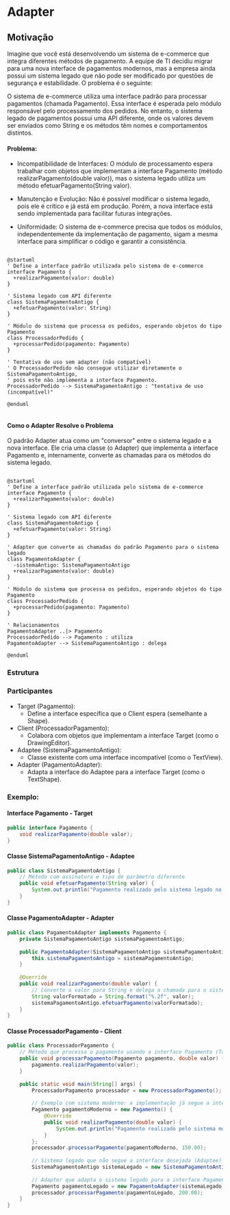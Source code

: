 # Adapter

## Motivação

Imagine que você está desenvolvendo um sistema de e-commerce que integra diferentes métodos de pagamento. A equipe de TI decidiu migrar para uma nova interface de pagamentos modernos, mas a empresa ainda possui um sistema legado que não pode ser modificado por questões de segurança e estabilidade. O problema é o seguinte:

O sistema de e-commerce utiliza uma interface padrão para processar pagamentos (chamada Pagamento). Essa interface é esperada pelo módulo responsável pelo processamento dos pedidos. No entanto, o sistema legado de pagamentos possui uma API diferente, onde os valores devem ser enviados como String e os métodos têm nomes e comportamentos distintos.

#### Problema:

- Incompatibilidade de Interfaces: O módulo de processamento espera trabalhar com objetos que implementam a interface Pagamento (método realizarPagamento(double valor)), mas o sistema legado utiliza um método efetuarPagamento(String valor).

- Manutenção e Evolução: Não é possível modificar o sistema legado, pois ele é crítico e já está em produção. Porém, a nova interface está sendo implementada para facilitar futuras integrações.

- Uniformidade: O sistema de e-commerce precisa que todos os módulos, independentemente da implementação de pagamento, sigam a mesma interface para simplificar o código e garantir a consistência.
  
```plantuml

@startuml
' Define a interface padrão utilizada pelo sistema de e-commerce
interface Pagamento {
  +realizarPagamento(valor: double)
}

' Sistema legado com API diferente
class SistemaPagamentoAntigo {
  +efetuarPagamento(valor: String)
}

' Módulo do sistema que processa os pedidos, esperando objetos do tipo Pagamento
class ProcessadorPedido {
  +processarPedido(pagamento: Pagamento)
}

' Tentativa de uso sem adapter (não compatível)
' O ProcessadorPedido não consegue utilizar diretamente o SistemaPagamentoAntigo,
' pois este não implementa a interface Pagamento.
ProcessadorPedido --> SistemaPagamentoAntigo : "tentativa de uso (incompatível)"

@enduml


```


#### Como o Adapter Resolve o Problema
O padrão Adapter atua como um "conversor" entre o sistema legado e a nova interface. Ele cria uma classe (o Adapter) que implementa a interface Pagamento e, internamente, converte as chamadas para os métodos do sistema legado.

```plantuml

@startuml
' Define a interface padrão utilizada pelo sistema de e-commerce
interface Pagamento {
  +realizarPagamento(valor: double)
}

' Sistema legado com API diferente
class SistemaPagamentoAntigo {
  +efetuarPagamento(valor: String)
}

' Adapter que converte as chamadas do padrão Pagamento para o sistema legado
class PagamentoAdapter {
  -sistemaAntigo: SistemaPagamentoAntigo
  +realizarPagamento(valor: double)
}

' Módulo do sistema que processa os pedidos, esperando objetos do tipo Pagamento
class ProcessadorPedido {
  +processarPedido(pagamento: Pagamento)
}

' Relacionamentos
PagamentoAdapter ..|> Pagamento
ProcessadorPedido --> Pagamento : utiliza
PagamentoAdapter --> SistemaPagamentoAntigo : delega

@enduml
```

### Estrutura 


### Participantes

- Target (Pagamento): 
  - Define a interface específica que o Client espera (semelhante a Shape).
- Client (ProcessadorPagamento): 
  - Colabora com objetos que implementam a interface Target (como o DrawingEditor).
- Adaptee (SistemaPagamentoAntigo): 
  - Classe existente com uma interface incompatível (como o TextView).
- Adapter (PagamentoAdapter): 
  - Adapta a interface do Adaptee para a interface Target (como o TextShape).


### Exemplo: 

####  Interface Pagamento - Target

```java
public interface Pagamento {
    void realizarPagamento(double valor);
}
```

#### Classe SistemaPagamentoAntigo - Adaptee
```java 
public class SistemaPagamentoAntigo {
    // Método com assinatura e tipo de parâmetro diferente
    public void efetuarPagamento(String valor) {
        System.out.println("Pagamento realizado pelo sistema legado no valor de: " + valor);
    }
}
```

####  Classe PagamentoAdapter - Adapter
```java
public class PagamentoAdapter implements Pagamento {
    private SistemaPagamentoAntigo sistemaPagamentoAntigo;
    
    public PagamentoAdapter(SistemaPagamentoAntigo sistemaPagamentoAntigo) {
        this.sistemaPagamentoAntigo = sistemaPagamentoAntigo;
    }
    
    @Override
    public void realizarPagamento(double valor) {
        // Converte o valor para String e delega a chamada para o sistema legado
        String valorFormatado = String.format("%.2f", valor);
        sistemaPagamentoAntigo.efetuarPagamento(valorFormatado);
    }
}
```

#### Classe ProcessadorPagamento - Client 

```java
public class ProcessadorPagamento {
    // Método que processa o pagamento usando a interface Pagamento (Target)
    public void processarPagamento(Pagamento pagamento, double valor) {
        pagamento.realizarPagamento(valor);
    }
    
    public static void main(String[] args) {
        ProcessadorPagamento processador = new ProcessadorPagamento();
        
        // Exemplo com sistema moderno: a implementação já segue a interface Pagamento (Target)
        Pagamento pagamentoModerno = new Pagamento() {
            @Override
            public void realizarPagamento(double valor) {
                System.out.println("Pagamento realizado pelo sistema moderno no valor de: " + valor);
            }
        };
        processador.processarPagamento(pagamentoModerno, 150.00);
        
        // Sistema legado que não segue a interface desejada (Adaptee)
        SistemaPagamentoAntigo sistemaLegado = new SistemaPagamentoAntigo();
        
        // Adapter que adapta o sistema legado para a interface Pagamento (Target)
        Pagamento pagamentoLegado = new PagamentoAdapter(sistemaLegado);
        processador.processarPagamento(pagamentoLegado, 200.00);
    }
}

```